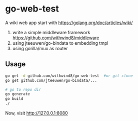 # go-web-test
A wiki web app start with https://golang.org/doc/articles/wiki/

1. write a simple middleware framework https://github.com/withwind8/middleware
2. using jteeuwen/go-bindata to embedding tmpl
3. using gorilla/mux as router

## Usage
```bash
go get -d github.com/withwind8/go-web-test  #or git clone
go get github.com/jteeuwen/go-bindata/...

# go to repo dir
go generate
go build
./
```

Now, visit http://127.0.0.1:8080 
